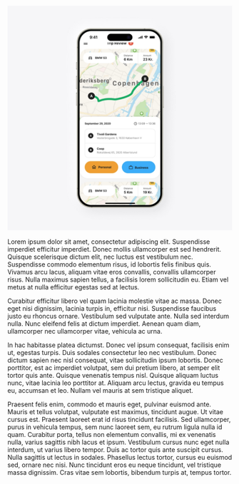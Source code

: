 ![Driversnote](images/snippets/user-interfaces/trip-review.jpg "Driversnote")

Lorem ipsum dolor sit amet, consectetur adipiscing elit. Suspendisse imperdiet efficitur imperdiet. Donec mollis ullamcorper est sed hendrerit. Quisque scelerisque dictum elit, nec luctus est vestibulum nec. Suspendisse commodo elementum risus, id lobortis felis finibus quis. Vivamus arcu lacus, aliquam vitae eros convallis, convallis ullamcorper risus. Nulla maximus sapien tellus, a facilisis lorem sollicitudin eu. Etiam vel metus at nulla efficitur egestas sed at lectus.

Curabitur efficitur libero vel quam lacinia molestie vitae ac massa. Donec eget nisi dignissim, lacinia turpis in, efficitur nisi. Suspendisse faucibus justo eu rhoncus ornare. Vestibulum sed vulputate ante. Nulla sed interdum nulla. Nunc eleifend felis at dictum imperdiet. Aenean quam diam, ullamcorper nec ullamcorper vitae, vehicula ac urna.

In hac habitasse platea dictumst. Donec vel ipsum consequat, facilisis enim ut, egestas turpis. Duis sodales consectetur leo nec vestibulum. Donec dictum sapien nec nisl consequat, vitae sollicitudin ipsum lobortis. Donec porttitor, est ac imperdiet volutpat, sem dui pretium libero, at semper elit tortor quis ante. Quisque venenatis tempus nisl. Quisque aliquam luctus nunc, vitae lacinia leo porttitor at. Aliquam arcu lectus, gravida eu tempus eu, accumsan et leo. Nullam vel mauris at sem tristique aliquet.

Praesent felis enim, commodo et mauris eget, pulvinar euismod ante. Mauris et tellus volutpat, vulputate est maximus, tincidunt augue. Ut vitae cursus est. Praesent laoreet erat id risus tincidunt facilisis. Sed ullamcorper, purus in vehicula tempus, sem nunc laoreet sem, eu rutrum ligula nulla id quam. Curabitur porta, tellus non elementum convallis, mi ex venenatis nulla, varius sagittis nibh lacus et ipsum. Vestibulum cursus nunc eget nulla interdum, ut varius libero tempor. Duis ac tortor quis ante suscipit cursus. Nulla sagittis ut lectus in sodales. Phasellus lectus tortor, cursus eu euismod sed, ornare nec nisi. Nunc tincidunt eros eu neque tincidunt, vel tristique massa dignissim. Cras vitae sem lobortis, bibendum turpis at, tempus tortor.